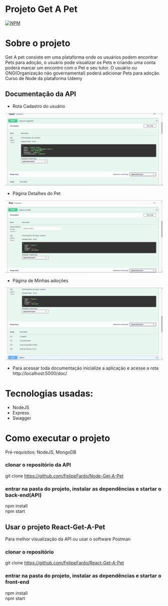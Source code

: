 # Projeto Get A Pet

[![NPM](https://img.shields.io/npm/l/react)](https://github.com/FelipeFardo/Node-Get-A-Pet/blob/main/LICENSE)

# Sobre o projeto

Get A pet consiste em uma plataforma onde os usuários podem encontrar Pets para adoção, o usuário pode visualizar os Pets e criando uma conta poderá marcar um encontro com o Pet e seu tutor. O usuário ou ONG(Organização não governamental) poderá adicionar Pets para adoção.
<br/>
Curso de Node da plataforma Udemy

## Documentação da API

- Rota Cadastro do usuário

![Register User](https://github.com/FelipeFardo/Assets/blob/main/Node-Get-A-Pet/Screenshot_1.png)

- Página Detalhes do Pet

![Register Pet](https://github.com/FelipeFardo/Assets/blob/main/Node-Get-A-Pet/Screenshot_2.png)

- Página de Minhas adoções

![My Adoptions](https://github.com/FelipeFardo/Assets/blob/main/Node-Get-A-Pet/Screenshot_3.png)

- Para acessar toda documentação inicialize a aplicação e acesse a rota http://localhost:5000/doc/

# Tecnologias usadas:

- NodeJS
- Express
- Swagger

# Como executar o projeto

Pré-requisitos: NodeJS, MongoDB

### clonar o repositório da API

git clone https://github.com/FelipeFardo/Node-Get-A-Pet

### entrar na pasta do projeto, instalar as dependências e startar o back-end(API)

npm install</br>
npm start

## Usar o projeto React-Get-A-Pet

Para melhor visualização da API ou usar o software Postman

### clonar o repositório

git clone https://github.com/FelipeFardo/React-Get-A-Pet

### entrar na pasta do projeto, instalar as dependências e startar o front-end

npm install</br>
npm start
